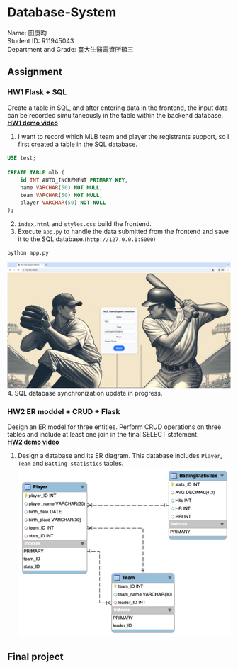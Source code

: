 # Database-System
Name: 田庚昀  
Student ID: R11945043  
Department and Grade: 臺大生醫電資所碩三  
## Assignment
### HW1 Flask + SQL
Create a table in SQL, and after entering data in the frontend, the input data can be recorded simultaneously in the table within the backend database.  
[**HW1 demo video**](https://www.youtube.com/watch?v=dMZsB5H3GRw)  
1. I want to record which MLB team and player the registrants support, so I first created a table in the SQL database.
```sql
USE test;

CREATE TABLE mlb (
    id INT AUTO_INCREMENT PRIMARY KEY,
    name VARCHAR(50) NOT NULL,
    team VARCHAR(50) NOT NULL,
    player VARCHAR(50) NOT NULL
);
```
2. `index.html` and `styles.css` build the frontend.
3. Execute `app.py` to handle the data submitted from the frontend and save it to the SQL database.(`http://127.0.0.1:5000`)
```bash
python app.py
```
![images](https://github.com/GengYunTien/Database-System/blob/main/images/hw1_web.png)
4. SQL database synchronization update in progress.
### HW2 ER moddel + CRUD + Flask
Design an ER model for three entities. Perform CRUD operations on three tables and include at least one join in the final SELECT statement.  
[**HW2 demo video**](https://www.youtube.com/watch?v=dMZsB5H3GRw)  
1. Design a database and its ER diagram. This database includes `Player`, `Team` and `Batting statistics` tables.
![images](https://github.com/GengYunTien/Database-System/blob/main/images/ERD.png)
## Final project
